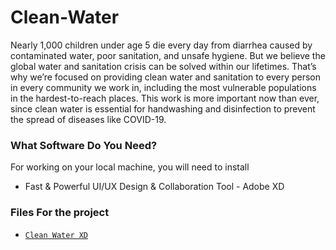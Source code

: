 # Clean-Water
Nearly 1,000 children under age 5 die every day from diarrhea caused by contaminated water, poor sanitation, and unsafe hygiene.
But we believe the global water and sanitation crisis can be solved within our lifetimes. That’s why we’re focused on providing clean water and sanitation to every person in every community we work in, including the most vulnerable populations in the hardest-to-reach places. 
This work is more important now than ever, since clean water is essential for handwashing and disinfection to prevent the spread of diseases like COVID-19.

 ### What Software Do You Need?
 For working on your local machine, you will need to install 
 * Fast & Powerful UI/UX Design & Collaboration Tool - Adobe XD
 
 ### Files For the project
* [`Clean Water XD`](https://github.com/hagar912/Clean-Water/blob/main/clean%20water.xd)
